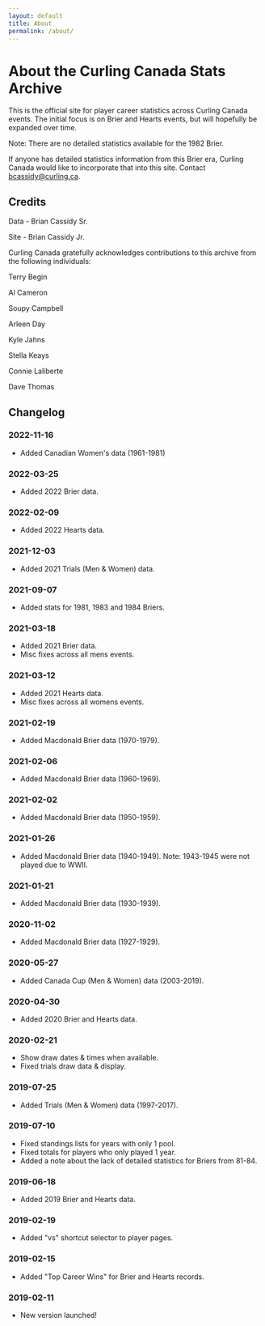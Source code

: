 ```yaml
---
layout: default
title: About
permalink: /about/
---
```


# About the Curling Canada Stats Archive

This is the official site for player career statistics across Curling Canada events. The initial focus is on Brier and Hearts events, but will hopefully be expanded over time.

Note: There are no detailed statistics available for the 1982 Brier.

If anyone has detailed statistics information from this Brier era, Curling Canada would like to incorporate that into this site. Contact <a href="mailto:bcassidy@curling.ca">bcassidy@curling.ca</a>.

## Credits

Data - Brian Cassidy Sr.

Site - Brian Cassidy Jr.

Curling Canada gratefully acknowledges contributions to this archive from the following individuals:

Terry Begin

Al Cameron

Soupy Campbell

Arleen Day

Kyle Jahns

Stella Keays

Connie Laliberte

Dave Thomas

## Changelog

### 2022-11-16

 * Added Canadian Women's data (1961-1981)

### 2022-03-25

 * Added 2022 Brier data.

### 2022-02-09

 * Added 2022 Hearts data.

### 2021-12-03

 * Added 2021 Trials (Men & Women) data.

### 2021-09-07

 * Added stats for 1981, 1983 and 1984 Briers.

### 2021-03-18

 * Added 2021 Brier data.
 * Misc fixes across all mens events.

### 2021-03-12

 * Added 2021 Hearts data.
 * Misc fixes across all womens events.

### 2021-02-19

 * Added Macdonald Brier data (1970-1979).

### 2021-02-06

 * Added Macdonald Brier data (1960-1969).

### 2021-02-02

 * Added Macdonald Brier data (1950-1959).

### 2021-01-26

 * Added Macdonald Brier data (1940-1949). Note: 1943-1945 were not played due to WWII.

### 2021-01-21

 * Added Macdonald Brier data (1930-1939).

### 2020-11-02

 * Added Macdonald Brier data (1927-1929).

### 2020-05-27

 * Added Canada Cup (Men & Women) data (2003-2019).

### 2020-04-30

 * Added 2020 Brier and Hearts data.

### 2020-02-21

 * Show draw dates & times when available.
 * Fixed trials draw data & display.

### 2019-07-25

 * Added Trials (Men & Women) data (1997-2017).

### 2019-07-10

 * Fixed standings lists for years with only 1 pool.
 * Fixed totals for players who only played 1 year.
 * Added a note about the lack of detailed statistics for Briers from 81-84.

### 2019-06-18

 * Added 2019 Brier and Hearts data.

### 2019-02-19

 * Added "vs" shortcut selector to player pages.

### 2019-02-15

 * Added "Top Career Wins" for Brier and Hearts records.

### 2019-02-11

 * New version launched!

